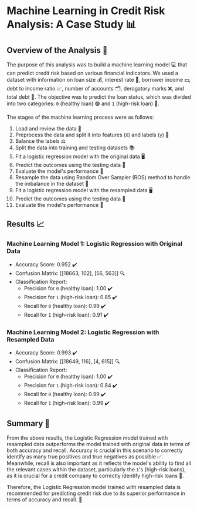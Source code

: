 # Machine Learning in Credit Risk Analysis: A Case Study 📊

## Overview of the Analysis 🧐

The purpose of this analysis was to build a machine learning model 💻 that can predict credit risk based on various financial indicators. We used a dataset with information on loan size 💰, interest rate 💸, borrower income 💵, debt to income ratio 📈, number of accounts 🗂️, derogatory marks ❌, and total debt 📝. The objective was to predict the loan status, which was divided into two categories: `0` (healthy loan) 🟢 and `1` (high-risk loan) 🔴.

The stages of the machine learning process were as follows:
1. Load and review the data 📁
2. Preprocess the data and split it into features (`X`) and labels (`y`) 🧪
3. Balance the labels ⚖️
4. Split the data into training and testing datasets 📚
5. Fit a logistic regression model with the original data 🖥️
6. Predict the outcomes using the testing data 🎯
7. Evaluate the model's performance 👀
8. Resample the data using Random Over Sampler (ROS) method to handle the imbalance in the dataset 🔀
9. Fit a logistic regression model with the resampled data 🖥️
10. Predict the outcomes using the testing data 🎯
11. Evaluate the model's performance 👀

## Results 📈

### Machine Learning Model 1: Logistic Regression with Original Data
* Accuracy Score: 0.952 ✔️
* Confusion Matrix: [[18663,   102], [56,   563]] 🔍
* Classification Report: 
    - Precision for `0` (healthy loan): 1.00 ✔️
    - Precision for `1` (high-risk loan): 0.85 ✔️
    - Recall for `0` (healthy loan): 0.99 ✔️
    - Recall for `1` (high-risk loan): 0.91 ✔️

### Machine Learning Model 2: Logistic Regression with Resampled Data
* Accuracy Score: 0.993 ✔️
* Confusion Matrix: [[18649,   116], [4,   615]] 🔍
* Classification Report: 
    - Precision for `0` (healthy loan): 1.00 ✔️
    - Precision for `1` (high-risk loan): 0.84 ✔️
    - Recall for `0` (healthy loan): 0.99 ✔️
    - Recall for `1` (high-risk loan): 0.99 ✔️

## Summary 📝

From the above results, the Logistic Regression model trained with resampled data outperforms the model trained with original data in terms of both accuracy and recall. Accuracy is crucial in this scenario to correctly identify as many true positives and true negatives as possible ✅. Meanwhile, recall is also important as it reflects the model's ability to find all the relevant cases within the dataset, particularly the `1`'s (high-risk loans), as it is crucial for a credit company to correctly identify high-risk loans 🎯.

Therefore, the Logistic Regression model trained with resampled data is recommended for predicting credit risk due to its superior performance in terms of accuracy and recall. 🌟
